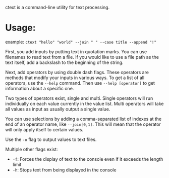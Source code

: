 ctext is a command-line utility for text processing. 

# Usage:
example: `ctext "hello" "world" --join " " --case title --append "!"`

First, you add inputs by putting text in quotation marks. You can use filenames to read text from a file. If you would like to use a file path as the text itself, add a backslash to the beginning of the string.

Next, add operators by using double dash flags. These operators are methods that modify your inputs in various ways. To get a list of all operators, use the `--help` command. Then use `--help [operator]` to get information about a specific one.

Two types of operators exist, single and multi. Single operators will run individually on each value currently in the value list. Multi operators will take all values as input as usually output a single value. 

You can use selections by adding a comma-separated list of indexes at the end of an operator name, like `--join[0,1]`. This will mean that the operator will only apply itself to certain values. 

Use the `-o` flag to output values to text files.

Multiple other flags exist:
* `-f`: Forces the display of text to the console even if it exceeds the length limit
* `-h`: Stops text from being displayed in the console